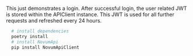This just demonstrates a login. After successful login, the user related JWT is stored within the APIClient instance. This JWT is used for all further requests and refreshed every 24 hours.



```bash
  # install dependencies
  poetry install
  # install NovumApi
  pip install NovumApiClient
```